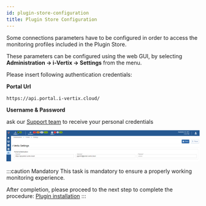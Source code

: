 ```yaml
---
id: plugin-store-configuration
title: Plugin Store Configuration
---
```


Some connections parameters have to be configured in order to access the monitoring profiles included in the Plugin
Store.

These parameters can be configured using the web GUI, by selecting **Administration -> i-Vertix -> Settings** from the
menu.

Please insert following authentication credentials:

**Portal Url** 
```text
https://api.portal.i-vertix.cloud/
```

**Username & Password** 

ask our [Support team](mailto:support@i-vertix.com) to receive your personal credentials

![image](../../assets/before-you-start/plugin-store-credential.png)

:::caution Mandatory
This task is mandatory to ensure a properly working monitoring experience.

After completion, please proceed to the next step to complete the procedure: [Plugin installation](plugin-update-installation.md)
:::
